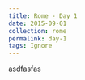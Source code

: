 ```yaml
---
title: Rome - Day 1
date: 2015-09-01
collection: rome
permalink: day-1
tags: Ignore
---
```


asdfasfas
